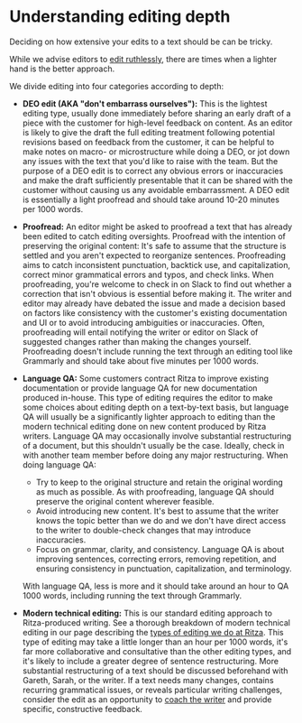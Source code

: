 # Understanding editing depth

Deciding on how extensive your edits to a text should be can be tricky.

While we advise editors to [edit ruthlessly](editors-guidelines.md), there are times when a lighter hand is the better approach.

We divide editing into four categories according to depth:

* **DEO edit (AKA "don't embarrass ourselves"):** This is the lightest editing type, usually done immediately before sharing an early draft of a piece with the customer for high-level feedback on content. As an editor is likely to give the draft the full editing treatment following potential revisions based on feedback from the customer, it can be helpful to make notes on macro- or microstructure while doing a DEO, or jot down any issues with the text that you'd like to raise with the team. But the purpose of a DEO edit is to correct any obvious errors or inaccuracies and make the draft sufficiently presentable that it can be shared with the customer without causing us any avoidable embarrassment. A DEO edit is essentially a light proofread and should take around 10-20 minutes per 1000 words.
* **Proofread:** An editor might be asked to proofread a text that has already been edited to catch editing oversights. Proofread with the intention of preserving the original content: It's safe to assume that the structure is settled and you aren't expected to reorganize sentences. Proofreading aims to catch inconsistent punctuation, backtick use, and capitalization, correct minor grammatical errors and typos, and check links. When proofreading, you're welcome to check in on Slack to find out whether a correction that isn't obvious is essential before making it. The writer and editor may already have debated the issue and made a decision based on factors like consistency with the customer's existing documentation and UI or to avoid introducing ambiguities or inaccuracies. Often, proofreading will entail notifying the writer or editor on Slack of suggested changes rather than making the changes yourself. Proofreading doesn't include running the text through an editing tool like Grammarly and should take about five minutes per 1000 words.
* **Language QA:** Some customers contract Ritza to improve existing documentation or provide language QA for new documentation produced in-house. This type of editing requires the editor to make some choices about editing depth on a text-by-text basis, but language QA will usually be a significantly lighter approach to editing than the modern technical editing done on new content produced by Ritza writers. Language QA may occasionally involve substantial restructuring of a document, but this shouldn't usually be the case. Ideally, check in with another team member before doing any major restructuring. When doing language QA:
    * Try to keep to the original structure and retain the original wording as much as possible. As with proofreading, language QA should preserve the original content wherever feasible.
    * Avoid introducing new content. It's best to assume that the writer knows the topic better than we do and we don't have direct access to the writer to double-check changes that may introduce inaccuracies.
    * Focus on grammar, clarity, and consistency. Language QA is about improving sentences, correcting errors, removing repetition, and ensuring consistency in punctuation, capitalization, and terminology.
  
  With language QA, less is more and it should take around an hour to QA 1000 words, including running the text through Grammarly.
* **Modern technical editing:** This is our standard editing approach to Ritza-produced writing. See a thorough breakdown of modern technical editing in our page describing the [types of editing we do at Ritza](editors-types-of-editing.md). This type of editing may take a little longer than an hour per 1000 words, it's far more collaborative and consultative than the other editing types, and it's likely to include a greater degree of sentence restructuring. More substantial restructuring of a text should be discussed beforehand with Gareth, Sarah, or the writer. If a text needs many changes, contains recurring grammatical issues, or reveals particular writing challenges, consider the edit as an opportunity to [coach the writer](editing-as-coaching.md) and provide specific, constructive feedback.

